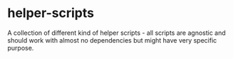 # helper-scripts
A collection of different kind of helper scripts - all scripts are agnostic and should work with almost no dependencies but might have very specific purpose.

